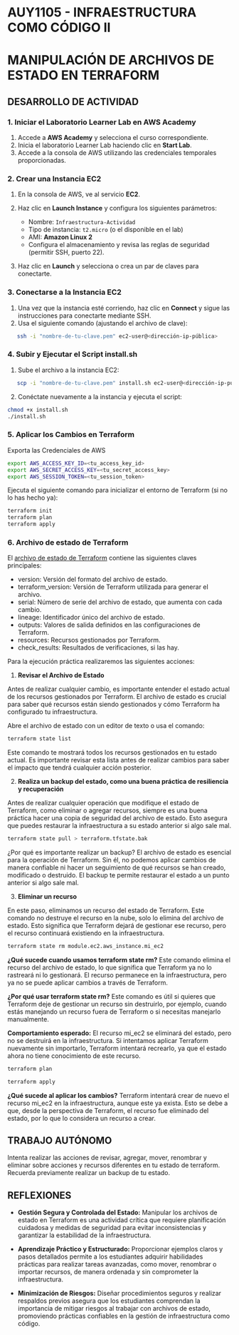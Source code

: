 # AUY1105 - INFRAESTRUCTURA COMO CÓDIGO II

# MANIPULACIÓN DE ARCHIVOS DE ESTADO EN TERRAFORM

## DESARROLLO DE ACTIVIDAD

### 1. Iniciar el Laboratorio Learner Lab en AWS Academy

1. Accede a **AWS Academy** y selecciona el curso correspondiente.  
2. Inicia el laboratorio Learner Lab haciendo clic en **Start Lab**.  
3. Accede a la consola de AWS utilizando las credenciales temporales proporcionadas.

### 2. Crear una Instancia EC2

1. En la consola de AWS, ve al servicio **EC2**.  
2. Haz clic en **Launch Instance** y configura los siguientes parámetros:
   - Nombre: `Infraestructura-Actividad`
   - Tipo de instancia: `t2.micro` (o el disponible en el lab)
   - AMI: **Amazon Linux 2**
   - Configura el almacenamiento y revisa las reglas de seguridad (permitir SSH, puerto 22).  

3. Haz clic en **Launch** y selecciona o crea un par de claves para conectarte.

### 3. Conectarse a la Instancia EC2

1. Una vez que la instancia esté corriendo, haz clic en **Connect** y sigue las instrucciones para conectarte mediante SSH.  
2. Usa el siguiente comando (ajustando el archivo de clave):

```bash
   ssh -i "nombre-de-tu-clave.pem" ec2-user@<dirección-ip-pública>
```

### 4. Subir y Ejecutar el Script install.sh

1. Sube el archivo a la instancia EC2:

```bash
   scp -i "nombre-de-tu-clave.pem" install.sh ec2-user@<dirección-ip-pública>:~
```

2. Conéctate nuevamente a la instancia y ejecuta el script:

```bash
chmod +x install.sh
./install.sh
```

### 5. Aplicar los Cambios en Terraform

Exporta las Credenciales de AWS 
```bash
export AWS_ACCESS_KEY_ID=<tu_access_key_id>
export AWS_SECRET_ACCESS_KEY=<tu_secret_access_key>
export AWS_SESSION_TOKEN=<tu_session_token>
```

Ejecuta el siguiente comando para inicializar el entorno de Terraform (si no lo has hecho ya):

```bash
terraform init
terraform plan
terraform apply
```

### 6. Archivo de estado de Terraform

El [archivo de estado de Terraform](https://developer.hashicorp.com/terraform/language/state) contiene las siguientes claves principales:

- version: Versión del formato del archivo de estado.
- terraform_version: Versión de Terraform utilizada para generar el archivo.
- serial: Número de serie del archivo de estado, que aumenta con cada cambio.
- lineage: Identificador único del archivo de estado.
- outputs: Valores de salida definidos en las configuraciones de Terraform.
- resources: Recursos gestionados por Terraform.
- check_results: Resultados de verificaciones, si las hay.

Para la ejecución práctica realizaremos las siguientes acciones:

1. **Revisar el Archivo de Estado**

Antes de realizar cualquier cambio, es importante entender el estado actual de los recursos gestionados por Terraform. El archivo de estado es crucial para saber qué recursos están siendo gestionados y cómo Terraform ha configurado tu infraestructura.

Abre el archivo de estado con un editor de texto o usa el comando:

```bash
terraform state list
```

Este comando te mostrará todos los recursos gestionados en tu estado actual. Es importante revisar esta lista antes de realizar cambios para saber el impacto que tendrá cualquier acción posterior.

2. **Realiza un backup del estado, como una buena práctica de resiliencia y recuperación**

Antes de realizar cualquier operación que modifique el estado de Terraform, como eliminar o agregar recursos, siempre es una buena práctica hacer una copia de seguridad del archivo de estado. Esto asegura que puedes restaurar la infraestructura a su estado anterior si algo sale mal.

```bash
terraform state pull > terraform.tfstate.bak
```

¿Por qué es importante realizar un backup? El archivo de estado es esencial para la operación de Terraform. Sin él, no podemos aplicar cambios de manera confiable ni hacer un seguimiento de qué recursos se han creado, modificado o destruido. El backup te permite restaurar el estado a un punto anterior si algo sale mal.

3. **Eliminar un recurso**

En este paso, eliminamos un recurso del estado de Terraform. Este comando no destruye el recurso en la nube, solo lo elimina del archivo de estado. Esto significa que Terraform dejará de gestionar ese recurso, pero el recurso continuará existiendo en la infraestructura.

```bash
terraform state rm module.ec2.aws_instance.mi_ec2
```

**¿Qué sucede cuando usamos terraform state rm?**
Este comando elimina el recurso del archivo de estado, lo que significa que Terraform ya no lo rastreará ni lo gestionará. El recurso permanece en la infraestructura, pero ya no se puede aplicar cambios a través de Terraform.

**¿Por qué usar terraform state rm?**
Este comando es útil si quieres que Terraform deje de gestionar un recurso sin destruirlo, por ejemplo, cuando estás manejando un recurso fuera de Terraform o si necesitas manejarlo manualmente.

**Comportamiento esperado:** 
El recurso mi_ec2 se eliminará del estado, pero no se destruirá en la infraestructura. Si intentamos aplicar Terraform nuevamente sin importarlo, Terraform intentará recrearlo, ya que el estado ahora no tiene conocimiento de este recurso.

```bash
terraform plan
```

```bash
terraform apply
```

**¿Qué sucede al aplicar los cambios?**
Terraform intentará crear de nuevo el recurso mi_ec2 en la infraestructura, aunque este ya exista. Esto se debe a que, desde la perspectiva de Terraform, el recurso fue eliminado del estado, por lo que lo considera un recurso a crear.

## TRABAJO AUTÓNOMO

Intenta realizar las acciones de revisar, agregar, mover, renombrar y eliminar sobre acciones y recursos diferentes en tu estado de terraform. Recuerda previamente realizar un backup de tu estado.

##  REFLEXIONES

- **Gestión Segura y Controlada del Estado:** Manipular los archivos de estado en Terraform es una actividad crítica que requiere planificación cuidadosa y medidas de seguridad para evitar inconsistencias y garantizar la estabilidad de la infraestructura.

- **Aprendizaje Práctico y Estructurado:** Proporcionar ejemplos claros y pasos detallados permite a los estudiantes adquirir habilidades prácticas para realizar tareas avanzadas, como mover, renombrar o importar recursos, de manera ordenada y sin comprometer la infraestructura.

- **Minimización de Riesgos:** Diseñar procedimientos seguros y realizar respaldos previos asegura que los estudiantes comprendan la importancia de mitigar riesgos al trabajar con archivos de estado, promoviendo prácticas confiables en la gestión de infraestructura como código.